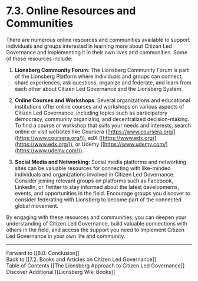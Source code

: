 # 7.3. Online Resources and Communities

There are numerous online resources and communities available to support individuals and groups interested in learning more about Citizen Led Governance and implementing it in their own lives and communities. Some of these resources include:

1.  **Lionsberg Community Forum**: The Lionsberg Community Forum is part of the Lionsberg Platform where individuals and groups can connect, share experiences, ask questions, organize and federate, and learn from each other about Citizen Led Governance and the Lionsberg System.  
    
2.  **Online Courses and Workshops**: Several organizations and educational institutions offer online courses and workshops on various aspects of Citizen Led Governance, including topics such as participatory democracy, community organizing, and decentralized decision-making. To find a course or workshop that suits your needs and interests, search online or visit websites like Coursera ([https://www.coursera.org/](https://www.coursera.org/)), edX ([https://www.edx.org/](https://www.edx.org/)), or Udemy ([https://www.udemy.com/](https://www.udemy.com/)).
    
3.  **Social Media and Networking**: Social media platforms and networking sites can be valuable resources for connecting with like-minded individuals and organizations involved in Citizen Led Governance. Consider joining relevant groups on platforms such as Facebook, LinkedIn, or Twitter to stay informed about the latest developments, events, and opportunities in the field. Encourage groups you discover to consider federating with Lionsberg to become part of the connected global movement. 
    

By engaging with these resources and communities, you can deepen your understanding of Citizen Led Governance, build valuable connections with others in the field, and access the support you need to implement Citizen Led Governance in your own life and community.

___

Forward to [[8.0. Conclusion]]  
Back to [[7.2. Books and Articles on Citizen Led Governance]]  
Table of Contents [[The Lionsberg Approach to Citizen Led Governance]]
Discover Additional [[Lionsberg Wiki Books]]  